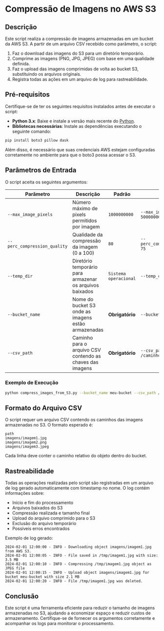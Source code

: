 # Compressão de Imagens no AWS S3

## Descrição
Este script realiza a compressão de imagens armazenadas em um bucket da AWS S3. A partir de um arquivo CSV recebido como parâmetro, o script:
1. Faz o download das imagens do S3 para um diretório temporário.
2. Comprime as imagens (PNG, JPG, JPEG) com base em uma qualidade definida.
3. Faz o upload das imagens comprimidas de volta ao bucket S3, substituindo os arquivos originais.
4. Registra todas as ações em um arquivo de log para rastreabilidade.

## **Pré-requisitos**
Certifique-se de ter os seguintes requisitos instalados antes de executar o script:
- **Python 3.x**: Baixe e instale a versão mais recente do [Python](https://www.python.org/downloads/).
- **Bibliotecas necessárias**: Instale as dependências executando o seguinte comando:

```sh
pip install boto3 pillow dask
```

Além disso, é necessário que suas credenciais AWS estejam configuradas corretamente no ambiente para que o boto3 possa acessar o S3.

## **Parâmetros de Entrada**
O script aceita os seguintes argumentos:

| Parâmetro                  | Descrição                                                       | Padrão                     | Exemplo |
|-----------------------------|----------------------------------------------------------------|-----------------------------|---------|
| `--max_image_pixels`        | Número máximo de pixels permitidos por imagem               | `1000000000`                | `--max_image_pixels 500000000` |
| `--perc_compression_quality` | Qualidade da compressão da imagem (0 a 100)                   | `80`                         | `--perc_compression_quality 75` |
| `--temp_dir`                 | Diretório temporário para armazenar os arquivos baixados    | `Sistema operacional`        | `--temp_dir /tmp` |
| `--bucket_name`              | Nome do bucket S3 onde as imagens estão armazenadas           | **Obrigatório**            | `--bucket_name meu-bucket` |
| `--csv_path`                 | Caminho para o arquivo CSV contendo as chaves das imagens     | **Obrigatório**            | `--csv_path /caminho/para/dataset.csv` |

### **Exemplo de Execução**
```sh
python compress_images_from_S3.py --bucket_name meu-bucket --csv_path /caminho/para/dataset.csv
```

## **Formato do Arquivo CSV**
O script requer um arquivo CSV contendo os caminhos das imagens armazenadas no S3. O formato esperado é:

```csv
path
imagens/imagem1.jpg
imagens/imagem2.png
imagens/imagem3.jpeg
```
Cada linha deve conter o caminho relativo do objeto dentro do bucket.

## **Rastreabilidade**
Todas as operações realizadas pelo script são registradas em um arquivo de log gerado automaticamente com timestamp no nome. O log contém informações sobre:
- Início e fim do processamento
- Arquivos baixados do S3
- Compressão realizada e tamanho final
- Upload do arquivo comprimido para o S3
- Exclusão do arquivo temporário
- Possíveis erros encontrados

Exemplo de log gerado:
```log
2024-02-01 12:00:00 - INFO - Downloading object imagens/imagem1.jpg from AWS S3.
2024-02-01 12:00:05 - INFO - File saved in /tmp/imagem1.jpg with size: 3.5 MB
2024-02-01 12:00:10 - INFO - Compressing /tmp/imagem1.jpg object as JPEG file
2024-02-01 12:00:15 - INFO - Upload object imagens/imagem1.jpg for bucket meu-bucket with size 2.1 MB
2024-02-01 12:00:20 - INFO - File /tmp/imagem1.jpg was deleted.
```

## **Conclusão**
Este script é uma ferramenta eficiente para reduzir o tamanho de imagens armazenadas no S3, ajudando a economizar espaço e reduzir custos de armazenamento. Certifique-se de fornecer os argumentos corretamente e acompanhar os logs para monitorar o processamento.

